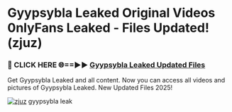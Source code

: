 # Gyypsybla Leaked Original Videos 0nlyFans Leaked - Files Updated! (zjuz)

<h3>🔴 CLICK HERE 🌐==►► <a href="https://tinyurl.com/4seja8ks" rel="nofollow">Gyypsybla Leaked Updated Files</a></h3>

Get Gyypsybla Leaked and all content. Now you can access all videos and pictures of Gyypsybla Leaked. New Updated Files 2025!

[![zjuz](https://i.imgur.com/EWjZXRe.gif)](https://tinyurl.com/4seja8ks)
gyypsybla leak